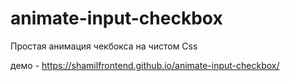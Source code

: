 # animate-input-checkbox
Простая анимация чекбокса на чистом Css

демо - https://shamilfrontend.github.io/animate-input-checkbox/
